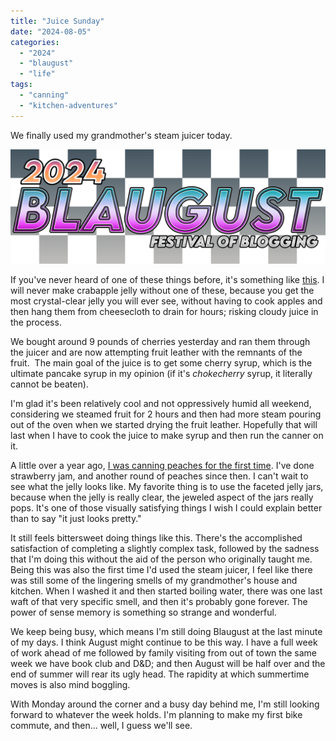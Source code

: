 ```yaml
---
title: "Juice Sunday"
date: "2024-08-05"
categories: 
  - "2024"
  - "blaugust"
  - "life"
tags: 
  - "canning"
  - "kitchen-adventures"
---
```


We finally used my grandmother's steam juicer today.

![2024 Blaugust the festival of blogging logo with a black and white checkered background ](images/blaugust2024-litecheck2674701766089102473-1024x372.png)

If you've never heard of one of these things before, it's something like [this](https://www.amazon.com/Cooks-Standard-Classic-Extractor-11-Quart/dp/B0BPZZB72R/ref=asc_df_B0BPZZB72R/?tag=hyprod-20&linkCode=df0&hvadid=692875362841&hvpos=&hvnetw=g&hvrand=1184230202070218390&hvpone=&hvptwo=&hvqmt=&hvdev=m&hvdvcmdl=&hvlocint=&hvlocphy=9020241&hvtargid=pla-2281435180978&psc=1&mcid=a728c56c92783c92b47878d65196a30a&hvocijid=1184230202070218390-B0BPZZB72R-&hvexpln=73&gad_source=1). I will never make crabapple jelly without one of these, because you get the most crystal-clear jelly you will ever see, without having to cook apples and then hang them from cheesecloth to drain for hours; risking cloudy juice in the process.

We bought around 9 pounds of cherries yesterday and ran them through the juicer and are now attempting fruit leather with the remnants of the fruit.  The main goal of the juice is to get some cherry syrup, which is the ultimate pancake syrup in my opinion (if it's _chokecherry_ syrup, it literally cannot be beaten).

I'm glad it's been relatively cool and not oppressively humid all weekend, considering we steamed fruit for 2 hours and then had more steam pouring out of the oven when we started drying the fruit leather. Hopefully that will last when I have to cook the juice to make syrup and then run the canner on it.

A little over a year ago, [I was canning peaches for the first time](https://peridotlines.com/blog/2023/07/24/i-had-jack-blacks-voice/). I've done strawberry jam, and another round of peaches since then. I can't wait to see what the jelly looks like. My favorite thing is to use the faceted jelly jars, because when the jelly is really clear, the jeweled aspect of the jars really pops. It's one of those visually satisfying things I wish I could explain better than to say "it just looks pretty."

It still feels bittersweet doing things like this. There's the accomplished satisfaction of completing a slightly complex task, followed by the sadness that I'm doing this without the aid of the person who originally taught me. Being this was also the first time I'd used the steam juicer, I feel like there was still some of the lingering smells of my grandmother's house and kitchen. When I washed it and then started boiling water, there was one last waft of that very specific smell, and then it's probably gone forever. The power of sense memory is something so strange and wonderful.

We keep being busy, which means I'm still doing Blaugust at the last minute of my days. I think August might continue to be this way. I have a full week of work ahead of me followed by family visiting from out of town the same week we have book club and D&D; and then August will be half over and the end of summer will rear its ugly head. The rapidity at which summertime moves is also mind boggling.

With Monday around the corner and a busy day behind me, I'm still looking forward to whatever the week holds. I'm planning to make my first bike commute, and then... well, I guess we'll see.
